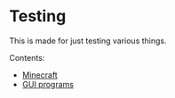 # Testing
This is made for just testing various things.

Contents:
 * [Minecraft](Minecraft/README.md)
 * [GUI programs](GUI/README.md)